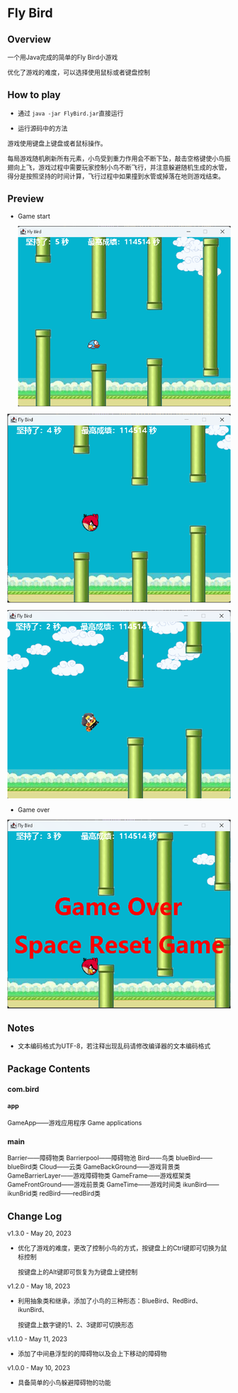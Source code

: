 # Fly Bird
## Overview

一个用Java完成的简单的Fly Bird小游戏

优化了游戏的难度，可以选择使用鼠标或者键盘控制

## How to play

* 通过 ```java -jar FlyBird.jar```直接运行

* 运行源码中的方法

游戏使用键盘上键盘或者鼠标操作。

每局游戏随机刷新所有元素，小鸟受到重力作用会不断下坠，敲击空格键使小鸟振翅向上飞，游戏过程中需要玩家控制小鸟不断飞行，并注意躲避随机生成的水管，得分是按照坚持的时间计算，飞行过程中如果撞到水管或掉落在地则游戏结束。


## Preview

* Game start

  ![image-20230523124146962](img/image-20230523124146962.png)

![image-20230523123847205](img/image-20230523123847205.png)

![image-20230523124028399](img/image-20230523124028399.png)

* Game over

![image-20230523124507983](img/image-20230523124507983.png)

## Notes

* 文本编码格式为UTF-8，若注释出现乱码请修改编译器的文本编码格式

## Package Contents
### com.bird

#### app

GameApp——游戏应用程序 Game applications

### main

Barrier——障碍物类
Barrierpool——障碍物池
Bird——鸟类
blueBird——blueBird类
Cloud——云类
GameBackGround——游戏背景类
GameBarrierLayer——游戏障碍物类
GameFrame——游戏框架类
GameFrontGround——游戏前景类
GameTime——游戏时间类
ikunBird——ikunBrid类
redBird——redBird类

## Change Log

v1.3.0 - May 20, 2023

* 优化了游戏的难度，更改了控制小鸟的方式，按键盘上的Ctrl键即可切换为鼠标控制

  按键盘上的Alt键即可恢复为为键盘上键控制

v1.2.0 - May 18, 2023

* 利用抽象类和继承，添加了小鸟的三种形态：BlueBird、RedBird、ikunBird、

  按键盘上数字键的1、2、3键即可切换形态

v1.1.0 - May 11, 2023

* 添加了中间悬浮型的的障碍物以及会上下移动的障碍物

v1.0.0 - May 10, 2023

* 具备简单的小鸟躲避障碍物的功能
